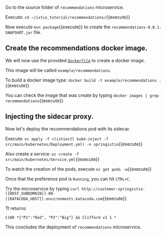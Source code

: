 Go to the source folder of `recommendations` microservice.

Execute: `cd ~/istio_tutorial/recommendations/`{{execute}}

Now execute `mvn package`{{execute}} to create the `recommendations-0.0.1-SNAPSHOT.jar` file.

## Create the recommendations docker image.

We will now use the provided [`Dockerfile`](https://github.com/redhat-developer-demos/istio_tutorial/blob/master/recommendations/Dockerfile) to create a docker image.

This image will be called `example/recommendations`.

To build a docker image type: `docker build -t example/recommendations .`{{execute}}

You can check the image that was create by typing `docker images | grep recommendations`{{execute}}

## Injecting the sidecar proxy.

Now let's deploy the recommendations pod with its sidecar.

Execute: `oc apply -f <(istioctl kube-inject -f src/main/kubernetes/Deployment.yml) -n springistio`{{execute}}

Also create a service: `oc create -f src/main/kubernetes/Service.yml`{{execute}}

To watch the creation of the pods, execute `oc get pods -w`{{execute}}

Once that the preference pod is `Running`, you can hit `CTRL+C`. 

Try the microservice by typing `curl http://customer-springistio.[[HOST_SUBDOMAIN]]-80-[[KATACODA_HOST]].environments.katacoda.com`{{execute}}

Tt returns:

`C100 *{"P1":"Red", "P2":"Big"} && Clifford v1 1 *`

This concludes the deployment of `recommendations` microservice.
